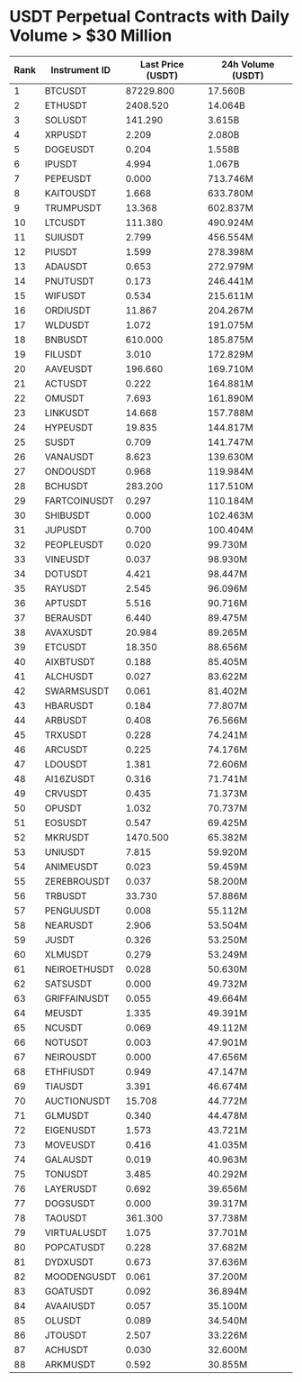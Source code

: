 # USDT Perpetual Contracts with Daily Volume > $30 Million

| Rank | Instrument ID | Last Price (USDT) | 24h Volume (USDT) |
|------|---------------|-------------------|-------------------|
| 1 | BTCUSDT | 87229.800 | 17.560B |
| 2 | ETHUSDT | 2408.520 | 14.064B |
| 3 | SOLUSDT | 141.290 | 3.615B |
| 4 | XRPUSDT | 2.209 | 2.080B |
| 5 | DOGEUSDT | 0.204 | 1.558B |
| 6 | IPUSDT | 4.994 | 1.067B |
| 7 | PEPEUSDT | 0.000 | 713.746M |
| 8 | KAITOUSDT | 1.668 | 633.780M |
| 9 | TRUMPUSDT | 13.368 | 602.837M |
| 10 | LTCUSDT | 111.380 | 490.924M |
| 11 | SUIUSDT | 2.799 | 456.554M |
| 12 | PIUSDT | 1.599 | 278.398M |
| 13 | ADAUSDT | 0.653 | 272.979M |
| 14 | PNUTUSDT | 0.173 | 246.441M |
| 15 | WIFUSDT | 0.534 | 215.611M |
| 16 | ORDIUSDT | 11.867 | 204.267M |
| 17 | WLDUSDT | 1.072 | 191.075M |
| 18 | BNBUSDT | 610.000 | 185.875M |
| 19 | FILUSDT | 3.010 | 172.829M |
| 20 | AAVEUSDT | 196.660 | 169.710M |
| 21 | ACTUSDT | 0.222 | 164.881M |
| 22 | OMUSDT | 7.693 | 161.890M |
| 23 | LINKUSDT | 14.668 | 157.788M |
| 24 | HYPEUSDT | 19.835 | 144.817M |
| 25 | SUSDT | 0.709 | 141.747M |
| 26 | VANAUSDT | 8.623 | 139.630M |
| 27 | ONDOUSDT | 0.968 | 119.984M |
| 28 | BCHUSDT | 283.200 | 117.510M |
| 29 | FARTCOINUSDT | 0.297 | 110.184M |
| 30 | SHIBUSDT | 0.000 | 102.463M |
| 31 | JUPUSDT | 0.700 | 100.404M |
| 32 | PEOPLEUSDT | 0.020 | 99.730M |
| 33 | VINEUSDT | 0.037 | 98.930M |
| 34 | DOTUSDT | 4.421 | 98.447M |
| 35 | RAYUSDT | 2.545 | 96.096M |
| 36 | APTUSDT | 5.516 | 90.716M |
| 37 | BERAUSDT | 6.440 | 89.475M |
| 38 | AVAXUSDT | 20.984 | 89.265M |
| 39 | ETCUSDT | 18.350 | 88.656M |
| 40 | AIXBTUSDT | 0.188 | 85.405M |
| 41 | ALCHUSDT | 0.027 | 83.622M |
| 42 | SWARMSUSDT | 0.061 | 81.402M |
| 43 | HBARUSDT | 0.184 | 77.807M |
| 44 | ARBUSDT | 0.408 | 76.566M |
| 45 | TRXUSDT | 0.228 | 74.241M |
| 46 | ARCUSDT | 0.225 | 74.176M |
| 47 | LDOUSDT | 1.381 | 72.606M |
| 48 | AI16ZUSDT | 0.316 | 71.741M |
| 49 | CRVUSDT | 0.435 | 71.373M |
| 50 | OPUSDT | 1.032 | 70.737M |
| 51 | EOSUSDT | 0.547 | 69.425M |
| 52 | MKRUSDT | 1470.500 | 65.382M |
| 53 | UNIUSDT | 7.815 | 59.920M |
| 54 | ANIMEUSDT | 0.023 | 59.459M |
| 55 | ZEREBROUSDT | 0.037 | 58.200M |
| 56 | TRBUSDT | 33.730 | 57.886M |
| 57 | PENGUUSDT | 0.008 | 55.112M |
| 58 | NEARUSDT | 2.906 | 53.504M |
| 59 | JUSDT | 0.326 | 53.250M |
| 60 | XLMUSDT | 0.279 | 53.249M |
| 61 | NEIROETHUSDT | 0.028 | 50.630M |
| 62 | SATSUSDT | 0.000 | 49.732M |
| 63 | GRIFFAINUSDT | 0.055 | 49.664M |
| 64 | MEUSDT | 1.335 | 49.391M |
| 65 | NCUSDT | 0.069 | 49.112M |
| 66 | NOTUSDT | 0.003 | 47.901M |
| 67 | NEIROUSDT | 0.000 | 47.656M |
| 68 | ETHFIUSDT | 0.949 | 47.147M |
| 69 | TIAUSDT | 3.391 | 46.674M |
| 70 | AUCTIONUSDT | 15.708 | 44.772M |
| 71 | GLMUSDT | 0.340 | 44.478M |
| 72 | EIGENUSDT | 1.573 | 43.721M |
| 73 | MOVEUSDT | 0.416 | 41.035M |
| 74 | GALAUSDT | 0.019 | 40.963M |
| 75 | TONUSDT | 3.485 | 40.292M |
| 76 | LAYERUSDT | 0.692 | 39.656M |
| 77 | DOGSUSDT | 0.000 | 39.317M |
| 78 | TAOUSDT | 361.300 | 37.738M |
| 79 | VIRTUALUSDT | 1.075 | 37.701M |
| 80 | POPCATUSDT | 0.228 | 37.682M |
| 81 | DYDXUSDT | 0.673 | 37.636M |
| 82 | MOODENGUSDT | 0.061 | 37.200M |
| 83 | GOATUSDT | 0.092 | 36.894M |
| 84 | AVAAIUSDT | 0.057 | 35.100M |
| 85 | OLUSDT | 0.089 | 34.540M |
| 86 | JTOUSDT | 2.507 | 33.226M |
| 87 | ACHUSDT | 0.030 | 32.600M |
| 88 | ARKMUSDT | 0.592 | 30.855M |
